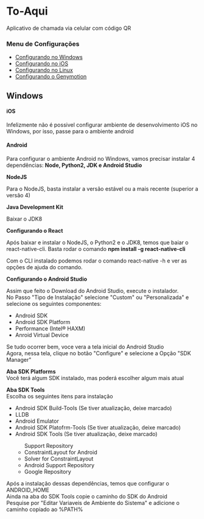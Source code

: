 <h1>To-Aqui</h1>
<p>Aplicativo de chamada via celular com código QR</p>

<h3>
  Menu de Configurações
</h3>
<ul>
  <li><a href="windows">Configurando no Windows</a></li>
  <li><a href="ios">Configurando no iOS</a></li>
  <li><a href="linux">Configurando no Linux</a></li>
  <li><a href="emulador">Configurando o Genymotion</a></li>

</ul>

<h2 id="window">Windows</h2>

<h4>iOS</h4>
<p>Infelizmente não é possivel configurar ambiente de desenvolvimento iOS no Windows, por isso, passe para o ambiente android</p>

<h4>Android</h4>
<p>Para configurar o ambiente Android no Windows, vamos precisar instalar 4 dependências: <strong>Node, Python2, JDK e Android Studio</strong></p>

<p><strong>NodeJS</strong></p>
<p>Para o NodeJS, basta instalar a versão estável ou a mais recente (superior a versão 4)</p>

<p><strong>Java Development Kit</strong></p>
<p>Baixar o JDK8</p>

<p><strong>Configurando o React</strong></p>
<p>Após baixar e instalar o NodeJS, o Python2 e o JDK8, temos que baiar o react-native-cli. Basta rodar o comando <strong>npm install -g react-native-cli</strong></p>
<p>Com o CLI instalado podemos rodar o comando react-native -h e ver as opções de ajuda do comando.</p>

<p><strong>Configurando o Android Studio</strong></p>
<p>
Assim que feito o Download do Android Studio, execute o instalador.<br>
No Passo "Tipo de Instalação" selecione "Custom" ou "Personalizada" e selecione os seguintes componentes:
<ul>
<li>Android SDK</li>
<li>Android SDK Platform</li>
<li>Performance (Intel® HAXM)</li>
<li>Anroid Virtual Device</li>
</ul>
</p>
<p>
Se tudo ocorrer bem, voce vera a tela inicial do Android Studio<br>
Agora, nessa tela, clique no botão "Configure" e selecione a Opção "SDK Manager"
</p>
<p><strong>Aba SDK Platforms</strong>
<br>
Você terá algum SDK instalado, mas poderá escolher algum mais atual
</p>
<p><strong>Aba SDK Tools</strong>
<br>
Escolha os seguintes itens para instalação
<ul>
  <li>Android SDK Build-Tools (Se tiver atualização, deixe marcado)</li>
  <li>LLDB</li>
  <li>Android Emulator</li>
  <li>Android SDK Platofrm-Tools (Se tiver atualização, deixe marcado)</li>
  <li>Android SDK Tools (Se tiver atualização, deixe marcado)</li>
  <ul>
    Support Repository
    	<li>ConstraintLayout for Android</li>
        <li>Solver for ConstraintLayout</li>
        <li>Android Support Repository</li>
        <li>Google Repository</li>
  </ul>
</ul>
</p>
<p>
Após a instalação dessas dependências, temos que configurar o ANDROID_HOME<br>
Ainda na aba do SDK Tools copie o caminho do SDK do Android<br>
Pesquise por "Editar Variaveis de Ambiente do Sistema" e adicione o caminho copiado ao %PATH%
</p>

